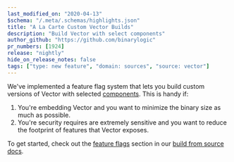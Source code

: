 ```yaml
---
last_modified_on: "2020-04-13"
$schema: "/.meta/.schemas/highlights.json"
title: "A La Carte Custom Vector Builds"
description: "Build Vector with select components"
author_github: "https://github.com/binarylogic"
pr_numbers: [1924]
release: "nightly"
hide_on_release_notes: false
tags: ["type: new feature", "domain: sources", "source: vector"]
---
```


We've implemented a feature flag system that lets you build custom versions
of Vector with selected [components][pages.components]. This is handy if:

1. You're embedding Vector and you want to minimize the binary size as much as
   possible.
2. You're security requires are extremely sensitive and you want to reduce
   the footprint of features that Vector exposes.

To get started, check out the [feature flags][docs.from-source#feature-flags]
section in our [build from source docs][docs.from-source].


[docs.from-source#feature-flags]: /docs/setup/installation/manual/from-source/#feature-flags
[docs.from-source]: /docs/setup/installation/manual/from-source/
[pages.components]: /components/
